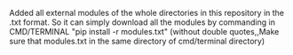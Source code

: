 Added all external modules of the whole directories in this repository in the .txt format.
So it can simply download all the modules by commanding in CMD/TERMINAL 
"pip install -r modules.txt"  (without double quotes,,Make sure that modules.txt in the same directory of cmd/terminal directory)
